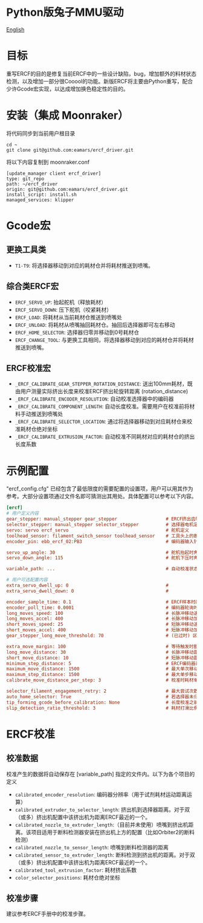 Python版兔子MMU驱动
===
[English](README.md)
# 目标
重写ERCF的目的是修复当前ERCF中的一些设计缺陷，bug，增加额外的料材状态检测，以及增加一部分很Cooool的功能。新版ERCF将主要由Python重写，配合少许Gcode宏实现，以达成增加换色稳定性的目的。

# 安装（集成 Moonraker）
将代码同步到当前用户根目录

    cd ~
    git clone git@github.com:eamars/ercf_driver.git
    
将以下内容复制到 moonraker.conf
  
    [update_manager client ercf_driver]
    type: git_repo
    path: ~/ercf_driver
    origin: git@github.com:eamars/ercf_driver.git
    install_script: install.sh
    managed_services: klipper

# Gcode宏
## 更换工具类
- `T1-T9`: 将选择器移动到对应的耗材仓并将耗材推送到喷嘴。

## 综合类ERCF宏
- `ERCF_SERVO_UP`: 抬起舵机（释放耗材）
- `ERCF_SERVO_DOWN`: 压下舵机（咬紧耗材）
- `ERCF_LOAD`: 将耗材从当前耗材仓推送到喷嘴处
- `ERCF_UNLOAD`: 将耗材从喷嘴抽回耗材仓。抽回后选择器即可左右移动
- `ERCF_HOME_SELECTOR`: 选择器归零并移动到0号耗材仓
- `ERCF_CHANGE_TOOL`: 与更换工具相同，将选择器移动到对应的耗材仓并将耗材推送到喷嘴。

## ERCF校准宏
- `_ERCF_CALIBRATE_GEAR_STEPPER_ROTATION_DISTANCE`: 送出100mm耗材，既由用户测量实际挤出长度来校准ERCF挤出轮旋转距离 (rotation_distance)
- `_ERCF_CALIBRATE_ENCODER_RESOLUTION`: 自动校准选择器中的编码器
- `_ERCF_CALIBRATE_COMPONENT_LENGTH`: 自动长度校准。需要用户在校准前将材料手动推送到喷嘴处
- `_ERCF_CALIBRATE_SELECTOR_LOCATION`: 通过将选择器移动到对应耗材仓来校准耗材仓绝对坐标
- `_ERCF_CALIBRATE_EXTRUSION_FACTOR`: 自动校准不同耗材对应的耗材仓的挤出长度系数

# 示例配置
"ercf_config.cfg" 已经包含了最低限度的需要配置的设置项，用户可以用其作为参考。大部分设置项通过文件名即可猜测出其用处。具体配置可以参考以下内容。


```ini
[ercf]
# 用户定义内容
gear_stepper: manual_stepper gear_stepper                  # ERCF挤出齿轮电机定义
selector_stepper: manual_stepper selector_stepper          # 选择器电机定义
servo: servo ercf_servo                                    # 舵机定义
toolhead_sensor: filament_switch_sensor toolhead_sensor    # 工具头上的断料检测定义
encoder_pin: ebb_ercf_02:PB3                               # 编码器输入针脚

servo_up_angle: 30                                         # 舵机抬起时角度。校准请参考官方ERCF手册
servo_down_angle: 115                                      # 舵机下压时角度。校准请参考官方ERCF手册

variable_path: ...                                         # 自动校准状态文件，通常为 [/home/pi/klipper_config/ercf_vars.cfg]

# 用户可选配置内容
extra_servo_dwell_up: 0                                    # 
extra_servo_dwell_down: 0                                  # 

encoder_sample_time: 0.1                                   # ERCF样本时间
encoder_poll_time: 0.0001                                  # 编码器轮询时间，单位为秒
long_moves_speed: 100                                      # 长脉冲移动速度，单位为mm/s
long_moves_accel: 400                                      # 长脉冲移动加速度，单位为mm/s^2。需要注意的是该设置只能配置ERCF挤出机的加速度
short_moves_speed: 25                                      # 短脉冲移动速度，单位为mm/s
short_moves_accel: 400                                     # 短脉冲移动加速度，单位为mm/s^2。需要注意的是该设置只能配置ERCF挤出机的加速度
gear_stepper_long_move_threshold: 70                       # (已过时) 区分长短脉冲的临界值

extra_move_margin: 100                                     # 等待触发时额外的耗材挤出距离。触发条件为耗材打滑或是耗材触发了工具头上的断料检测
long_move_distance: 30                                     # 长脉冲移动距离，单位为mm
short_move_distance: 10                                    # 短脉冲移动距离，单位为mm
minimum_step_distance: 5                                   # ERCF编码器最低可检测耗材移动距离，单位为mm
maximum_move_distance: 1500                                # 最大单次移动距离（可包含多个脉冲移动），单位为mm
maximum_step_distance: 1500                                # 最大单步移动距离，单位为mm
calibrate_move_distance_per_step: 3                        # 校准时耗材单步移动距离，单位为mm

selector_filament_engagement_retry: 2                      # 最大尝试次数（用于ERCF挤出机无法咬住耗材时重试）
auto_home_selector: True                                   # 若选择器未归零则任何选择器相关的移动将触发归零动作
tip_forming_gcode_before_calibration: None                 # 长度校准之前运行的耗材头抽插宏
slip_detection_ratio_threshold: 3                          # 耗材打滑比例 （若每步耗材实际移动距离小于[1/threshold * requested_distance]则认为是打滑）
```

# ERCF校准
## 校准数据
校准产生的数据将自动保存在 [variable_path] 指定的文件内。以下为各个项目的定义
- `calibrated_encoder_resolution`: 编码器分辨率（用于试剂耗材运动距离运算）
- `calibrated_extruder_to_selector_length`: 挤出机到选择器距离。对于双（或多）挤出机配置中该挤出机为距离ERCF最近的一个。
- `calibrated_nozzle_to_extruder_length`:（目前并未使用）喷嘴到挤出机距离。该项目适用于断料检测器安装在挤出机上方的配置（比如Orbiter2的断料检测）
- `calibrated_nozzle_to_sensor_length`: 喷嘴到断料检测器的距离
- `calibrated_sensor_to_extruder_length`: 断料检测到挤出机的距离。对于双（或多）挤出机配置中该挤出机为距离ERCF最近的一个。
- `calibrated_tool_extrusion_factor`: 耗材挤出系数
- `color_selector_positions`: 耗材仓绝对坐标

## 校准步骤
建议参考ERCF手册中的校准步骤。

